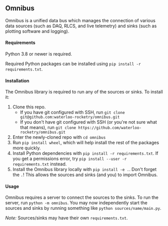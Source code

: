 ## Omnibus

Omnibus is a unified data bus which manages the connection of various data sources (such as DAQ, RLCS, and live telemetry) and sinks (such as plotting software and logging).

#### Requirements

Python 3.8 or newer is required.

Required Python packages can be installed using `pip install -r requirements.txt`.

#### Installation

The Omnibus library is required to run any of the sources or sinks. To install it:

1. Clone this repo.
    * If you have git configured with SSH, run `git clone git@github.com:waterloo-rocketry/omnibus.git`
    * If you don't have git configured with SSH (or you're not sure what that means), run `git clone https://github.com/waterloo-rocketry/omnibus.git`
2. Enter the newly-cloned repo with `cd omnibus`
3. Run `pip install wheel`, which will help install the rest of the packages more quickly.
4. Install Python dependencies with `pip install -r requirements.txt`. If you get a permissions error, try `pip install --user -r requirements.txt` instead.
5. Install the Omnibus library locally with `pip install -e .`. Don't forget the `.`! This allows the sources and sinks (and you) to import Omnibus.

#### Usage

Omnibus requires a server to connect the sources to the sinks. To run the server, run `python -m omnibus`. You may now independently start the sources and sinks by running something like `python sources/name/main.py`.

*Note:* Sources/sinks may have their own `requirements.txt`.
